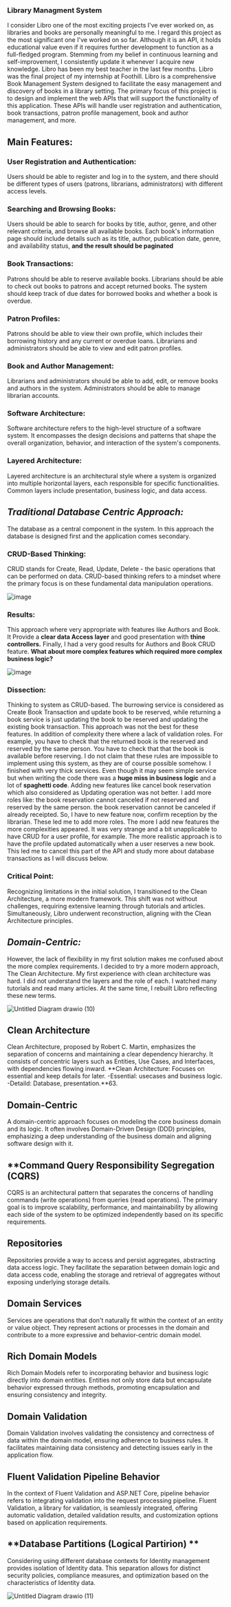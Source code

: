 ### Library Managment System
I consider Libro one of the most exciting projects I've ever worked on, as libraries and books are personally meaningful to me. I regard this project as the most significant one I've worked on so far. Although it is an API, it holds educational value even if it requires further development to function as a full-fledged program. Stemming from my belief in continuous learning and self-improvement, I consistently update it whenever I acquire new knowledge. Libro has been my best teacher in the last few months.
Libro was the final project of my internship at Foothill. Libro is a comprehensive Book Management System designed to facilitate the easy management and discovery of books in a library setting. The primary focus of this project is to design and implement the web APIs that will support the functionality of this application. These APIs will handle user registration and authentication, book transactions, patron profile management, book and author management, and more.

## **Main Features:**

### **User Registration and Authentication:**
Users should be able to register and log in to the system, and there should be different types of users (patrons, librarians, administrators) with different access levels.

### **Searching and Browsing Books:**

Users should be able to search for books by title, author, genre, and other relevant criteria, and browse all available books. Each book's information page should include details such as its title, author, publication date, genre, and availability status, **and the result should be paginated**

### **Book Transactions:**

Patrons should be able to reserve available books. Librarians should be able to check out books to patrons and accept returned books. The system should keep track of due dates for borrowed books and whether a book is overdue.

### **Patron Profiles:**

Patrons should be able to view their own profile, which includes their borrowing history and any current or overdue loans. Librarians and administrators should be able to view and edit patron profiles.

### **Book and Author Management:**

Librarians and administrators should be able to add, edit, or remove books and authors in the system. Administrators should be able to manage librarian accounts.

### **Software Architecture:**
Software architecture refers to the high-level structure of a software system. It encompasses the design decisions and patterns that shape the overall organization, behavior, and interaction of the system's components.
### **Layered Architecture:**
Layered architecture is an architectural style where a system is organized into multiple horizontal layers, each responsible for specific functionalities. Common layers include presentation, business logic, and data access.
## ***Traditional Database Centric Approach:***
The database as a central component in the system. In this approach the database is designed first and the application comes secondary. 
### **CRUD-Based Thinking:**
CRUD stands for Create, Read, Update, Delete - the basic operations that can be performed on data. CRUD-based thinking refers to a mindset where the primary focus is on these fundamental data manipulation operations.

![image](https://github.com/maryaamouri/Library.ManagmentSystem/assets/82655833/b31d53dc-bd39-420f-80b8-f74baa099417)

### **Results:**
This approach where very appropriate with features like Authors and Book. It Provide a **clear data Access layer** and good presentation with **thine controllers.** Finally, I had a very good results for Authors and Book CRUD feature. 
**What about more complex features which required more complex business logic?**

![image](https://github.com/maryaamouri/Library.ManagmentSystem/assets/82655833/fff68715-8fab-41bc-8561-a11cf9ba0dac)

### **Dissection:**
Thinking to system as CRUD-based. The burrowing service is considered as Create Book Transaction and update book to be reserved, while returning a book service is just updating the book to be reserved and updating the existing book transaction. This approach was not the best for these features. In addition of complexity there where a lack of validation roles. For example, you have to check that the returned book is the reserved and reserved by the same person. You have to check that that the book is available before reserving. I do not claim that these rules are impossible to implement using this system, as they are of course possible somehow. I finished with very thick services. Even though it may seem simple service but when writing the code there was a **huge miss in business logic** and a lot of **spaghetti code**.
Adding new features like cancel book reservation which also considered as Updating operation was not better. I add more roles like: the book reservation cannot canceled if not reserved and reserved by the same person. the book reservation cannot be canceled if already receipted. So, I have to new feature now, confirm reception by the librarian. These led me to add more roles.
The more I add new features the more complexities appeared. It was very strange and a bit unapplicable to have CRUD for a user profile, for example. The more realistic approach is to have the profile updated automatically when a user reserves a new book. This led me to cancel this part of the API and study more about database transactions as I will discuss below.
### **Critical Point:**
Recognizing limitations in the initial solution, I transitioned to the Clean Architecture, a more modern framework. This shift was not without challenges, requiring extensive learning through tutorials and articles. Simultaneously, Libro underwent reconstruction, aligning with the Clean Architecture principles.

## ***Domain-Centric:*** 
However, the lack of flexibility in my first solution makes me confused about the more complex requirements. I decided to try a more modern approach, The Clean Architecture. My first experience with clean architecture was hard. I did not understand the layers and the role of each. I watched many tutorials and read many articles. At the same time, I rebuilt Libro reflecting these new terms.

![Untitled Diagram drawio (10)](https://github.com/maryaamouri/Library.ManagmentSystem/assets/82655833/83992458-6837-4aac-8675-a69ecd8e9ace)

## **Clean Architecture**
Clean Architecture, proposed by Robert C. Martin, emphasizes the separation of concerns and maintaining a clear dependency hierarchy. It consists of concentric layers such as Entities, Use Cases, and Interfaces, with dependencies flowing inward.
**Clean Architecture: Focuses on essential and keep details for later.
-Essential: usecases and business logic.
-Detaild: Database, presentation.**63.

## **Domain-Centric**
A domain-centric approach focuses on modeling the core business domain and its logic. It often involves Domain-Driven Design (DDD) principles, emphasizing a deep understanding of the business domain and aligning software design with it.

## **Command Query Responsibility Segregation (CQRS)
CQRS is an architectural pattern that separates the concerns of handling commands (write operations) from queries (read operations). The primary goal is to improve scalability, performance, and maintainability by allowing each side of the system to be optimized independently based on its specific requirements.

## **Repositories**
Repositories provide a way to access and persist aggregates, abstracting data access logic. They facilitate the separation between domain logic and data access code, enabling the storage and retrieval of aggregates without exposing underlying storage details.

## **Domain Services**
Services are operations that don't naturally fit within the context of an entity or value object. They represent actions or processes in the domain and contribute to a more expressive and behavior-centric domain model.

## **Rich Domain Models**
Rich Domain Models refer to incorporating behavior and business logic directly into domain entities. Entities not only store data but encapsulate behavior expressed through methods, promoting encapsulation and ensuring consistency and integrity.

## **Domain Validation**
Domain Validation involves validating the consistency and correctness of data within the domain model, ensuring adherence to business rules. It facilitates maintaining data consistency and detecting issues early in the application flow.


## **Fluent Validation Pipeline Behavior**
In the context of Fluent Validation and ASP.NET Core, pipeline behavior refers to integrating validation into the request processing pipeline. Fluent Validation, a library for validation, is seamlessly integrated, offering automatic validation, detailed validation results, and customization options based on application requirements.

## **Database Partitions (Logical Partirion) **
Considering using different database contexts for Identity management provides isolation of Identity data. This separation allows for distinct security policies, compliance measures, and optimization based on the characteristics of Identity data.

![Untitled Diagram drawio (11)](https://github.com/maryaamouri/Library.ManagmentSystem/assets/82655833/97aec66b-b5f4-488c-984a-fcb905b7ce7f)
